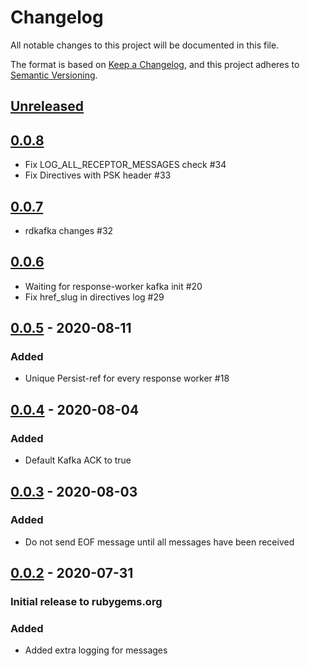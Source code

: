 # Changelog
All notable changes to this project will be documented in this file.

The format is based on [Keep a Changelog](https://keepachangelog.com/en/1.0.0/),
and this project adheres to [Semantic Versioning](https://semver.org/spec/v2.0.0.html).

## [Unreleased]
## [0.0.8]
- Fix LOG_ALL_RECEPTOR_MESSAGES check #34
- Fix Directives with PSK header #33

## [0.0.7]
- rdkafka changes #32

## [0.0.6]
- Waiting for response-worker kafka init #20
- Fix href_slug in directives log #29

## [0.0.5] - 2020-08-11
### Added
- Unique Persist-ref for every response worker #18

## [0.0.4] - 2020-08-04
### Added
- Default Kafka ACK to true

## [0.0.3] - 2020-08-03
### Added
- Do not send EOF message until all messages have been received

## [0.0.2] - 2020-07-31
### Initial release to rubygems.org

### Added
- Added extra logging for messages

[Unreleased]: https://github.com/RedHatInsights/receptor_controller-client-ruby/compare/v0.0.8...HEAD
[0.0.8]: https://github.com/RedHatInsights/receptor_controller-client-ruby/releases/tag/v0.0.8
[0.0.7]: https://github.com/RedHatInsights/receptor_controller-client-ruby/releases/tag/v0.0.7
[0.0.6]: https://github.com/RedHatInsights/receptor_controller-client-ruby/releases/tag/v0.0.6
[0.0.5]: https://github.com/RedHatInsights/receptor_controller-client-ruby/releases/tag/v0.0.5
[0.0.4]: https://github.com/RedHatInsights/receptor_controller-client-ruby/releases/tag/v0.0.4
[0.0.3]: https://github.com/RedHatInsights/receptor_controller-client-ruby/releases/tag/v0.0.3
[0.0.2]: https://github.com/RedHatInsights/receptor_controller-client-ruby/releases/tag/v0.0.2

